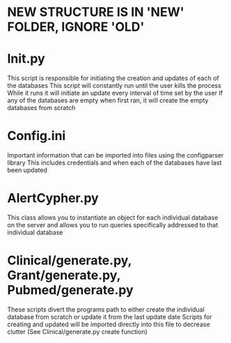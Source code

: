 # NEW STRUCTURE IS IN 'NEW' FOLDER, IGNORE 'OLD'

# Init.py
This script is responsible for initiating the creation and updates of each of the databases
This script will constantly run until the user kills the process
While it runs it will initiate an update every interval of time set by the user
If any of the databases are empty when first ran, it will create the empty databases from scratch

# Config.ini
Important information that can be imported into files using the configparser library
This includes credentials and when each of the databases have last been updated

# AlertCypher.py
This class allows you to instantiate an object for each individual database on the server and allows you to run queries specifically addressed to that individual database

# Clinical/generate.py, Grant/generate.py, Pubmed/generate.py
These scripts divert the programs path to either create the individual database from scratch or update it from the last update date
Scripts for creating and updated will be imported directly into this file to decrease clutter (See Clinical/generate.py create function)

